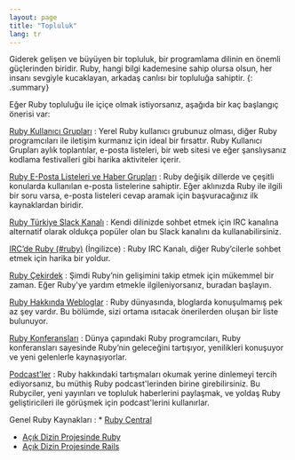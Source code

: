 ```yaml
---
layout: page
title: "Topluluk"
lang: tr
---
```


Giderek gelişen ve büyüyen bir topluluk, bir programlama dilinin en
önemli güçlerinden biridir. Ruby, hangi bilgi kademesine sahip olursa
olsun, her insanı sevgiyle kucaklayan, arkadaş canlısı bir topluluğa
sahiptir.
{: .summary}

Eğer Ruby topluluğu ile içiçe olmak istiyorsanız, aşağıda bir kaç
başlangıç önerisi var:

[Ruby Kullanıcı Grupları](user-groups/)
: Yerel Ruby kullanıcı grubunuz olması, diğer Ruby programcıları ile
  iletişim kurmanız için ideal bir fırsattır. Ruby Kullanıcı Grupları
  aylık toplantılar, e-posta listeleri, bir web sitesi ve eğer
  şanslıysanız kodlama festivalleri gibi harika aktiviteler içerir.

[Ruby E-Posta Listeleri ve Haber Grupları](mailing-lists/)
: Ruby değişik dillerde ve çeşitli konularda kullanılan e-posta
  listelerine sahiptir. Eğer aklınızda Ruby ile ilgili bir soru varsa,
  e-posta listeleri cevap aramak için başvuracağınız ilk kaynaklardan
  biridir.

[Ruby Türkiye Slack Kanalı][ruby-turkiye-slack]
: Kendi dilinizde sohbet etmek için IRC kanalına alternatif olarak oldukça
  popüler olan bu Slack kanalını da kullanabilirsiniz.

[IRC’de Ruby (#ruby)](https://web.libera.chat/#ruby) (İngilizce)
: Ruby IRC Kanalı, diğer Ruby’cilerle sohbet etmek için harika bir
  yoldur.

[Ruby Çekirdek](ruby-core/)
: Şimdi Ruby’nin gelişimini takip etmek için mükemmel bir zaman. Eğer Ruby'ye
  yardım etmekle ilgileniyorsanız, buradan başlayın.

[Ruby Hakkında Webloglar](weblogs/)
: Ruby dünyasında, bloglarda konuşulmamış pek az şey vardır. Bu bölümde,
  sizi ortama ısıtacak önerilerden oluşan bir liste bulunuyor.

[Ruby Konferansları](conferences/)
: Dünya çapındaki Ruby programcıları, Ruby konferansları sayesinde
  Ruby’nin geleceğini tartışıyor, yenilikleri konuşuyor ve yeni
  gelenlerle kaynaşıyorlar.

[Podcast'ler](podcasts/)
: Ruby hakkındaki tartışmaları okumak yerine dinlemeyi tercih ediyorsanız,
  bu müthiş Ruby podcast'lerinden birine girebilirsiniz. Bu Rubyciler, yeni
  yayınları ve topluluk haberlerini paylaşmak, ve yoldaş Ruby geliştiricileri
  ile görüşmek için podcast'lerini kullanırlar.

Genel Ruby Kaynakları
: * [Ruby Central][ruby-central]
  * [Açık Dizin Projesinde Ruby][ruby-opendir]
  * [Açık Dizin Projesinde Rails][rails-opendir]



[ruby-central]: http://rubycentral.org/
[ruby-opendir]: https://dmoztools.net
[rails-opendir]: https://dmoztools.net
[ruby-turkiye-slack]: https://rubytr.herokuapp.com/
